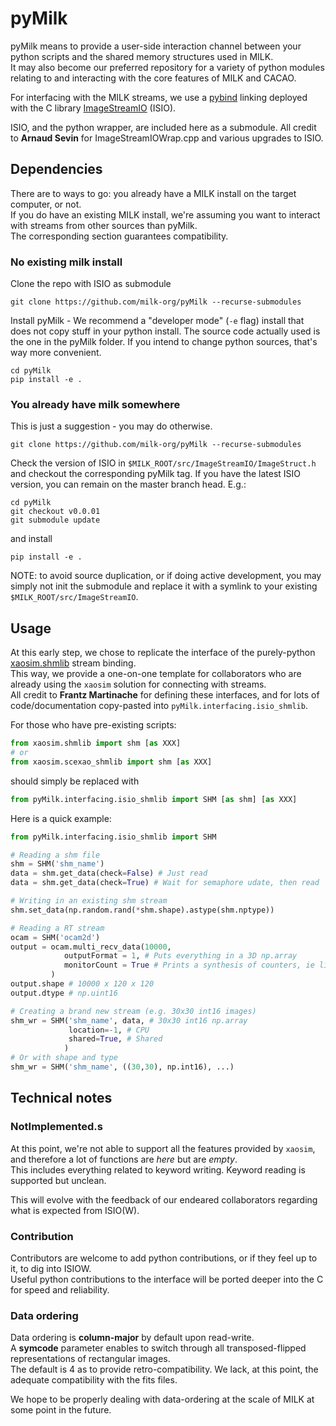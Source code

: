 # pyMilk

pyMilk means to provide a user-side interaction channel between your python scripts and the shared memory structures used in MILK.  
It may also become our preferred repository for a variety of python modules relating to and interacting with the core features of MILK and CACAO.

For interfacing with the MILK streams, we use a [pybind](https://github.com/pybind/pybind11) linking deployed with the C library [ImageStreamIO](https://github.com/milk-org/ImageStreamIO) (ISIO).  

ISIO, and the python wrapper, are included here as a submodule.
All credit to **Arnaud Sevin** for ImageStreamIOWrap.cpp and various upgrades to ISIO.

## Dependencies

There are to ways to go: you already have a MILK install on the target computer, or not.  
If you do have an existing MILK install, we're assuming you want to interact with streams from other sources than pyMilk.  
The corresponding section guarantees compatibility.

### No existing milk install

Clone the repo with ISIO as submodule
```
git clone https://github.com/milk-org/pyMilk --recurse-submodules
```

Install pyMilk - We recommend a "developer mode" (`-e` flag) install that does not copy stuff in your python install. The source code actually used is the one in the pyMilk folder. If you intend to change python sources, that's way more convenient.

```
cd pyMilk
pip install -e .
```

### You already have milk somewhere

This is just a suggestion - you may do otherwise.  

```
git clone https://github.com/milk-org/pyMilk --recurse-submodules
```

Check the version of ISIO in `$MILK_ROOT/src/ImageStreamIO/ImageStruct.h` and checkout the corresponding pyMilk tag.
If you have the latest ISIO version, you can remain on the master branch head. E.g.:
```
cd pyMilk
git checkout v0.0.01
git submodule update
```
and install
```
pip install -e .
```

NOTE: to avoid source duplication, or if doing active development, you may simply not init the submodule and replace it with a symlink to your existing `$MILK_ROOT/src/ImageStreamIO`.



## Usage

At this early step, we chose to replicate the interface of the purely-python [xaosim.shmlib](https://github.com/fmartinache/xaosim) stream binding.  
This way, we provide a one-on-one template for collaborators who are already using the `xaosim` solution for connecting with streams.  
All credit to **Frantz Martinache** for defining these interfaces, and for lots of code/documentation copy-pasted into `pyMilk.interfacing.isio_shmlib`.

For those who have pre-existing scripts:

```python
from xaosim.shmlib import shm [as XXX]
# or
from xaosim.scexao_shmlib import shm [as XXX]
```
should simply be replaced with

```python
from pyMilk.interfacing.isio_shmlib import SHM [as shm] [as XXX]
```


Here is a quick example:

```python
from pyMilk.interfacing.isio_shmlib import SHM

# Reading a shm file
shm = SHM('shm_name')
data = shm.get_data(check=False) # Just read
data = shm.get_data(check=True) # Wait for semaphore udate, then read

# Writing in an existing shm stream
shm.set_data(np.random.rand(*shm.shape).astype(shm.nptype))

# Reading a RT stream
ocam = SHM('ocam2d')
output = ocam.multi_recv_data(10000,
            outputFormat = 1, # Puts everything in a 3D np.array
            monitorCount = True # Prints a synthesis of counters, ie likely missed frames
         )
output.shape # 10000 x 120 x 120
output.dtype # np.uint16

# Creating a brand new stream (e.g. 30x30 int16 images)
shm_wr = SHM('shm_name', data, # 30x30 int16 np.array
             location=-1, # CPU
             shared=True, # Shared
            )
# Or with shape and type
shm_wr = SHM('shm_name', ((30,30), np.int16), ...)
```

## Technical notes

### NotImplemented.s

At this point, we're not able to support all the features provided by `xaosim`, and therefore a lot of functions are *here* but are *empty*.  
This includes everything related to keyword writing. Keyword reading is supported but unclean.

This will evolve with the feedback of our endeared collaborators regarding what is expected from ISIO(W).

### Contribution

Contributors are welcome to add python contributions, or if they feel up to it, to dig into ISIOW.  
Useful python contributions to the interface will be ported deeper into the C for speed and reliability.


### Data ordering

Data ordering is **column-major** by default upon read-write.  
A **symcode** parameter enables to switch through all transposed-flipped representations of rectangular images.  
The default is 4 as to provide retro-compatibility. We lack, at this point, the adequate compatibility with the fits files.

We hope to be properly dealing with data-ordering at the scale of MILK at some point in the future.

